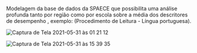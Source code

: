 Modelagem da base de dados da SPAECE que possibilita uma análise profunda tanto por região como por escola sobre a média dos descritores de desempenho , exemplo: (Procedimento de Leitura - Língua portuguesa).

![Captura de Tela 2021-05-31 às 01 21 12](https://user-images.githubusercontent.com/4883350/120231554-05664180-c228-11eb-9f32-db2b10e974dd.png)

![Captura de Tela 2021-05-31 às 15 39 35](https://user-images.githubusercontent.com/4883350/120231567-0c8d4f80-c228-11eb-9983-1f8faa00e4b6.png)
